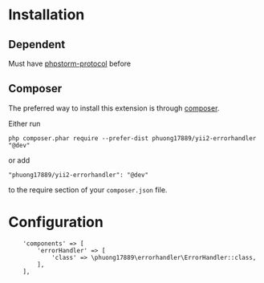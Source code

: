 
# Installation #
## Dependent ##
Must have [phpstorm-protocol](https://github.com/phuong17889/phpstorm-protocol) before

## Composer ##
The preferred way to install this extension is through [composer](http://getcomposer.org/download/).

Either run

```
php composer.phar require --prefer-dist phuong17889/yii2-errorhandler "@dev"
```

or add

```
"phuong17889/yii2-errorhandler": "@dev"
```

to the require section of your `composer.json` file.

# Configuration #

```
    'components' => [
        'errorHandler' => [
            'class' => \phuong17889\errorhandler\ErrorHandler::class,
        ], 
    ],
```
